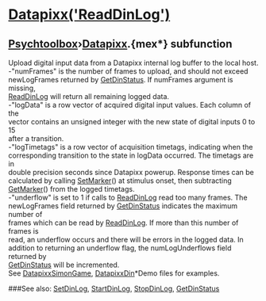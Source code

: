 # [Datapixx('ReadDinLog')](Datapixx-ReadDinLog) 
## [Psychtoolbox](Pyschtoolbox)&#8250;[Datapixx](Datapixx).{mex*} subfunction


Upload digital input data from a Datapixx internal log buffer to the local host.  
-"numFrames" is the number of frames to upload, and should not exceed  
newLogFrames returned by [GetDinStatus](GetDinStatus). If numFrames argument is missing,  
[ReadDinLog](ReadDinLog) will return all remaining logged data.  
-"logData" is a row vector of acquired digital input values. Each column of the  
vector contains an unsigned integer with the new state of digital inputs 0 to 15  
after a transition.  
-"logTimetags" is a row vector of acquisition timetags, indicating when the  
corresponding transition to the state in logData occurred. The timetags are in  
double precision seconds since Datapixx powerup. Response times can be  
calculated by calling [SetMarker](SetMarker)() at stimulus onset, then subtracting  
[GetMarker](GetMarker)() from the logged timetags.  
-"underflow" is set to 1 if calls to [ReadDinLog](ReadDinLog) read too many frames. The  
newLogFrames field returned by [GetDinStatus](GetDinStatus) indicates the maximum number of  
frames which can be read by [ReadDinLog](ReadDinLog). If more than this number of frames is  
read, an underflow occurs and there will be errors in the logged data. In  
addition to returning an underflow flag, the numLogUnderflows field returned by  
[GetDinStatus](GetDinStatus) will be incremented.  
See [DatapixxSimonGame](DatapixxSimonGame), [DatapixxDin](DatapixxDin)\*Demo files for examples.  
  


###See also:
[SetDinLog](Datapixx-SetDinLog), [StartDinLog](Datapixx-StartDinLog), [StopDinLog](Datapixx-StopDinLog), [GetDinStatus](Datapixx-GetDinStatus)
